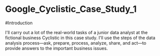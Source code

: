 # Google_Cyclistic_Case_Study_1

#Introduction

I'll carry out a lot of the real-world tasks of a junior data analyst at the fictional business Cyclistic in this case study. I'll use the steps of the data analysis process—ask, prepare, process, analyze, share, and act—to provide answers to the important business issues.
